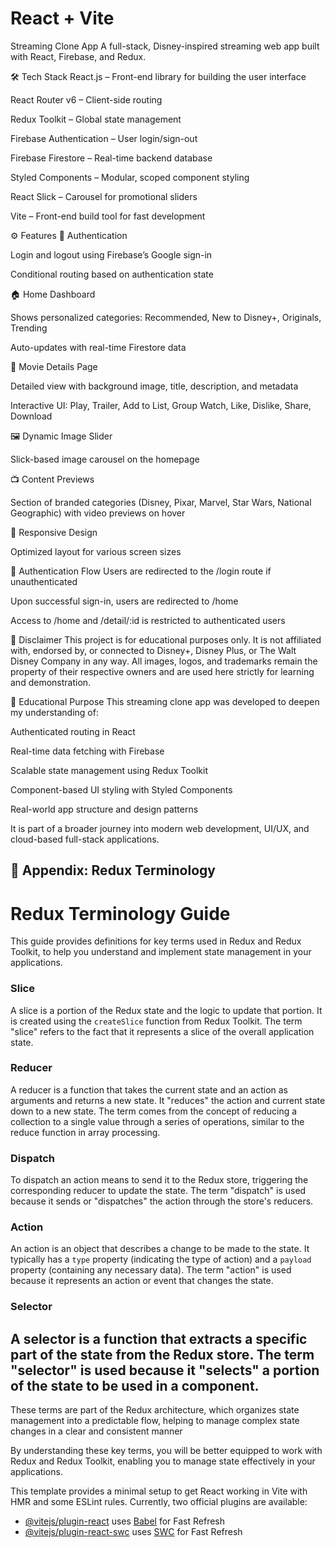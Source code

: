 # React + Vite

Streaming Clone App
A full-stack, Disney-inspired streaming web app built with React, Firebase, and Redux.

🛠 Tech Stack
React.js – Front-end library for building the user interface

React Router v6 – Client-side routing

Redux Toolkit – Global state management

Firebase Authentication – User login/sign-out

Firebase Firestore – Real-time backend database

Styled Components – Modular, scoped component styling

React Slick – Carousel for promotional sliders

Vite – Front-end build tool for fast development

⚙️ Features
🔐 Authentication

Login and logout using Firebase’s Google sign-in

Conditional routing based on authentication state

🏠 Home Dashboard

Shows personalized categories: Recommended, New to Disney+, Originals, Trending

Auto-updates with real-time Firestore data

🎥 Movie Details Page

Detailed view with background image, title, description, and metadata

Interactive UI: Play, Trailer, Add to List, Group Watch, Like, Dislike, Share, Download

🖼️ Dynamic Image Slider

Slick-based image carousel on the homepage

📺 Content Previews

Section of branded categories (Disney, Pixar, Marvel, Star Wars, National Geographic) with video previews on hover

📱 Responsive Design

Optimized layout for various screen sizes

🔐 Authentication Flow
Users are redirected to the /login route if unauthenticated

Upon successful sign-in, users are redirected to /home

Access to /home and /detail/:id is restricted to authenticated users

📌 Disclaimer
This project is for educational purposes only.
It is not affiliated with, endorsed by, or connected to Disney+, Disney Plus, or The Walt Disney Company in any way.
All images, logos, and trademarks remain the property of their respective owners and are used here strictly for learning and demonstration.

🎯 Educational Purpose
This streaming clone app was developed to deepen my understanding of:

Authenticated routing in React

Real-time data fetching with Firebase

Scalable state management using Redux Toolkit

Component-based UI styling with Styled Components

Real-world app structure and design patterns

It is part of a broader journey into modern web development, UI/UX, and cloud-based full-stack applications.

## 📘 Appendix: Redux Terminology

# Redux Terminology Guide

This guide provides definitions for key terms used in Redux and Redux Toolkit, to help you understand and implement state management in your applications.

### Slice

A slice is a portion of the Redux state and the logic to update that portion. It is created using the `createSlice` function from Redux Toolkit. The term "slice" refers to the fact that it represents a slice of the overall application state.

### Reducer

A reducer is a function that takes the current state and an action as arguments and returns a new state. It "reduces" the action and current state down to a new state. The term comes from the concept of reducing a collection to a single value through a series of operations, similar to the reduce function in array processing.

### Dispatch

To dispatch an action means to send it to the Redux store, triggering the corresponding reducer to update the state. The term "dispatch" is used because it sends or "dispatches" the action through the store's reducers.

### Action

An action is an object that describes a change to be made to the state. It typically has a `type` property (indicating the type of action) and a `payload` property (containing any necessary data). The term "action" is used because it represents an action or event that changes the state.

### Selector

## A selector is a function that extracts a specific part of the state from the Redux store. The term "selector" is used because it "selects" a portion of the state to be used in a component.

These terms are part of the Redux architecture, which organizes state management into a predictable flow, helping to manage complex state changes in a clear and consistent manner

By understanding these key terms, you will be better equipped to work with Redux and Redux Toolkit, enabling you to manage state effectively in your applications.

This template provides a minimal setup to get React working in Vite with HMR and some ESLint rules.
Currently, two official plugins are available:

- [@vitejs/plugin-react](https://github.com/vitejs/vite-plugin-react/blob/main/packages/plugin-react/README.md) uses [Babel](https://babeljs.io/) for Fast Refresh
- [@vitejs/plugin-react-swc](https://github.com/vitejs/vite-plugin-react-swc) uses [SWC](https://swc.rs/) for Fast Refresh
